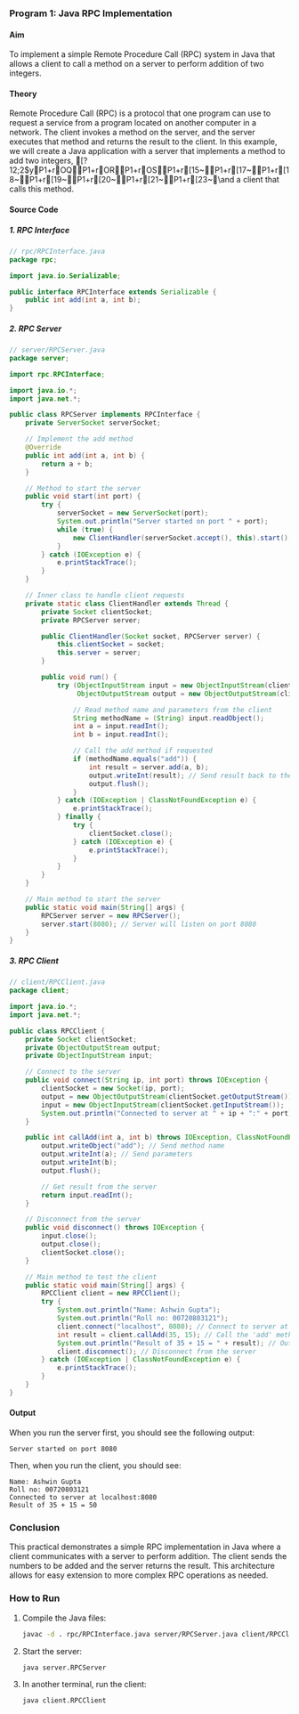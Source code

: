 ### Program 1: Java RPC Implementation

#### Aim
To implement a simple Remote Procedure Call (RPC) system in Java that allows a client to call a method on a server to perform addition of two integers.

#### Theory
Remote Procedure Call (RPC) is a protocol that one program can use to request a service from a program located on another computer in a network. The client invokes a method on the server, and the server executes that method and returns the result to the client. In this example, we will create a Java application with a server that implements a method to add two integers, [?12;2$yP1+rOQ\P1+rOR\P1+rOS\P1+r[15~\P1+r[17~\P1+r[18~\P1+r[19~\P1+r[20~\P1+r[21~\P1+r[23~\and a client that calls this method.

#### Source Code

##### 1. RPC Interface
```java
// rpc/RPCInterface.java
package rpc;

import java.io.Serializable;

public interface RPCInterface extends Serializable {
    public int add(int a, int b);
}
```

##### 2. RPC Server
```java
// server/RPCServer.java
package server;

import rpc.RPCInterface;

import java.io.*;
import java.net.*;

public class RPCServer implements RPCInterface {
    private ServerSocket serverSocket;

    // Implement the add method
    @Override
    public int add(int a, int b) {
        return a + b;
    }

    // Method to start the server
    public void start(int port) {
        try {
            serverSocket = new ServerSocket(port);
            System.out.println("Server started on port " + port);
            while (true) {
                new ClientHandler(serverSocket.accept(), this).start();
            }
        } catch (IOException e) {
            e.printStackTrace();
        }
    }

    // Inner class to handle client requests
    private static class ClientHandler extends Thread {
        private Socket clientSocket;
        private RPCServer server;

        public ClientHandler(Socket socket, RPCServer server) {
            this.clientSocket = socket;
            this.server = server;
        }

        public void run() {
            try (ObjectInputStream input = new ObjectInputStream(clientSocket.getInputStream());
                 ObjectOutputStream output = new ObjectOutputStream(clientSocket.getOutputStream())) {

                // Read method name and parameters from the client
                String methodName = (String) input.readObject();
                int a = input.readInt();
                int b = input.readInt();

                // Call the add method if requested
                if (methodName.equals("add")) {
                    int result = server.add(a, b);
                    output.writeInt(result); // Send result back to the client
                    output.flush();
                }
            } catch (IOException | ClassNotFoundException e) {
                e.printStackTrace();
            } finally {
                try {
                    clientSocket.close();
                } catch (IOException e) {
                    e.printStackTrace();
                }
            }
        }
    }

    // Main method to start the server
    public static void main(String[] args) {
        RPCServer server = new RPCServer();
        server.start(8080); // Server will listen on port 8080
    }
}
```

##### 3. RPC Client
```java
// client/RPCClient.java
package client;

import java.io.*;
import java.net.*;

public class RPCClient {
    private Socket clientSocket;
    private ObjectOutputStream output;
    private ObjectInputStream input;

    // Connect to the server
    public void connect(String ip, int port) throws IOException {
        clientSocket = new Socket(ip, port);
        output = new ObjectOutputStream(clientSocket.getOutputStream());
        input = new ObjectInputStream(clientSocket.getInputStream());
        System.out.println("Connected to server at " + ip + ":" + port);
    }

    public int callAdd(int a, int b) throws IOException, ClassNotFoundException {
        output.writeObject("add"); // Send method name
        output.writeInt(a); // Send parameters
        output.writeInt(b);
        output.flush();

        // Get result from the server
        return input.readInt();
    }

    // Disconnect from the server
    public void disconnect() throws IOException {
        input.close();
        output.close();
        clientSocket.close();
    }

    // Main method to test the client
    public static void main(String[] args) {
        RPCClient client = new RPCClient();
        try {
            System.out.println("Name: Ashwin Gupta");
            System.out.println("Roll no: 00720803121");
            client.connect("localhost", 8080); // Connect to server at localhost:8080
            int result = client.callAdd(35, 15); // Call the 'add' method on server
            System.out.println("Result of 35 + 15 = " + result); // Output result
            client.disconnect(); // Disconnect from the server
        } catch (IOException | ClassNotFoundException e) {
            e.printStackTrace();
        }
    }
}
```

#### Output
When you run the server first, you should see the following output:

```
Server started on port 8080
```

Then, when you run the client, you should see:

```
Name: Ashwin Gupta
Roll no: 00720803121
Connected to server at localhost:8080
Result of 35 + 15 = 50
```

### Conclusion
This practical demonstrates a simple RPC implementation in Java where a client communicates with a server to perform addition. The client sends the numbers to be added and the server returns the result. This architecture allows for easy extension to more complex RPC operations as needed. 

### How to Run
1. Compile the Java files:
   ```bash
   javac -d . rpc/RPCInterface.java server/RPCServer.java client/RPCClient.java
   ```

2. Start the server:
   ```bash
   java server.RPCServer
   ```

3. In another terminal, run the client:
   ```bash
   java client.RPCClient
   ```

